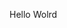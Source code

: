 Hello Wolrd









































































































































































































































































































































































































































































































































































































































































































































































































































































































































































































































































































































































































































































































































































































































































































































































































































































































































































































































































































































































































































































































































































































































































































































